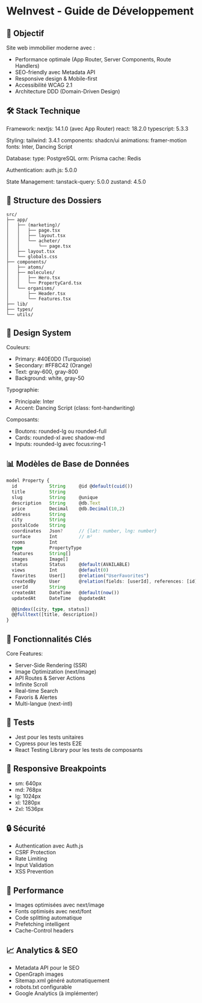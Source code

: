 # WeInvest - Guide de Développement

## 🎯 Objectif
Site web immobilier moderne avec :
- Performance optimale (App Router, Server Components, Route Handlers)
- SEO-friendly avec Metadata API
- Responsive design & Mobile-first
- Accessibilité WCAG 2.1
- Architecture DDD (Domain-Driven Design)

## 🛠 Stack Technique
Framework:
  nextjs: 14.1.0 (avec App Router)
  react: 18.2.0
  typescript: 5.3.3
  
Styling:
  tailwind: 3.4.1
  components: shadcn/ui
  animations: framer-motion
  fonts: Inter, Dancing Script
  
Database:
  type: PostgreSQL
  orm: Prisma
  cache: Redis

Authentication:
  auth.js: 5.0.0
  
State Management:
  tanstack-query: 5.0.0
  zustand: 4.5.0

## 📁 Structure des Dossiers
```
src/
├── app/
│   ├── (marketing)/
│   │   ├── page.tsx
│   │   ├── layout.tsx
│   │   └── acheter/
│   │       └── page.tsx
│   ├── layout.tsx
│   └── globals.css
├── components/
│   ├── atoms/
│   ├── molecules/
│   │   ├── Hero.tsx
│   │   └── PropertyCard.tsx
│   └── organisms/
│       ├── Header.tsx
│       └── Features.tsx
├── lib/
├── types/
└── utils/
```

## 🎨 Design System
Couleurs:
- Primary: #40E0D0 (Turquoise)
- Secondary: #FF8C42 (Orange)
- Text: gray-600, gray-800
- Background: white, gray-50

Typographie:
- Principale: Inter
- Accent: Dancing Script (class: font-handwriting)

Composants:
- Boutons: rounded-lg ou rounded-full
- Cards: rounded-xl avec shadow-md
- Inputs: rounded-lg avec focus:ring-1

## 📊 Modèles de Base de Données
```typescript
model Property {
  id            String     @id @default(cuid())
  title         String
  slug          String     @unique
  description   String     @db.Text
  price         Decimal    @db.Decimal(10,2)
  address       String
  city          String
  postalCode    String
  coordinates   Json?      // {lat: number, lng: number}
  surface       Int        // m²
  rooms         Int
  type          PropertyType
  features      String[]
  images        Image[]
  status        Status     @default(AVAILABLE)
  views         Int        @default(0)
  favorites     User[]     @relation("UserFavorites")
  createdBy     User       @relation(fields: [userId], references: [id])
  userId        String
  createdAt     DateTime   @default(now())
  updatedAt     DateTime   @updatedAt

  @@index([city, type, status])
  @@fulltext([title, description])
}
```

## 🔧 Fonctionnalités Clés
Core Features:
- Server-Side Rendering (SSR)
- Image Optimization (next/image)
- API Routes & Server Actions
- Infinite Scroll
- Real-time Search
- Favoris & Alertes
- Multi-langue (next-intl)

## 🧪 Tests
- Jest pour les tests unitaires
- Cypress pour les tests E2E
- React Testing Library pour les tests de composants

## 📱 Responsive Breakpoints
- sm: 640px
- md: 768px
- lg: 1024px
- xl: 1280px
- 2xl: 1536px

## 🔒 Sécurité
- Authentication avec Auth.js
- CSRF Protection
- Rate Limiting
- Input Validation
- XSS Prevention

## 🚀 Performance
- Images optimisées avec next/image
- Fonts optimisés avec next/font
- Code splitting automatique
- Prefetching intelligent
- Cache-Control headers

## 📈 Analytics & SEO
- Metadata API pour le SEO
- OpenGraph images
- Sitemap.xml généré automatiquement
- robots.txt configurable
- Google Analytics (à implémenter)